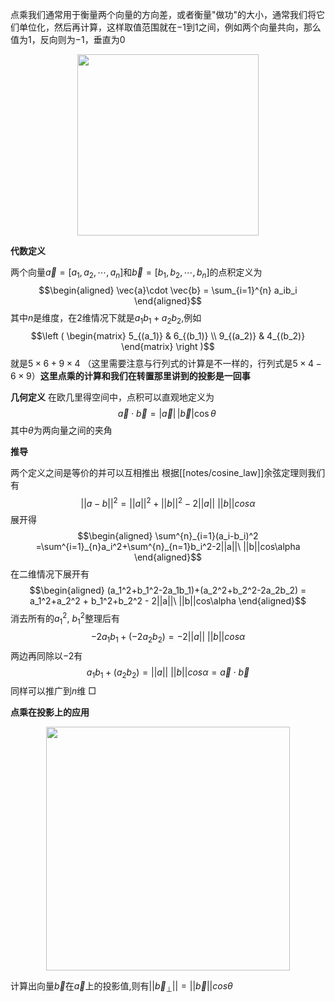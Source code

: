点乘我们通常用于衡量两个向量的方向差，或者衡量"做功"的大小，通常我们将它们单位化，然后再计算，这样取值范围就在$-1$到$1$之间，例如两个向量共向，那么值为$1$，反向则为$-1$，垂直为$0$
<div align=center><img src="https://cdn.jsdelivr.net/gh/aaronmack/image-hosting@master/mathematics/点乘.78lv308m6p80.webp" width="290"></div>



**代数定义**

两个向量${\displaystyle {\vec {a}}=[a_{1},a_{2},\cdots ,a_{n}]}$和${\displaystyle {\vec {b}}=[b_{1},b_{2},\cdots ,b_{n}]}$的点积定义为
$$\begin{aligned} \vec{a}\cdot \vec{b} = \sum_{i=1}^{n} a_ib_i \end{aligned}$$其中$n$是维度，在2维情况下就是$a_1b_1+a_2b_2$,例如
$$\left ( \begin{matrix} 5_{(a_1)} & 6_{(b_1)} \\ 9_{(a_2)} & 4_{(b_2)} \end{matrix} \right )$$就是$5\times 6+9\times 4$ （这里需要注意与行列式的计算是不一样的，行列式是$5\times 4-6\times 9$）**这里点乘的计算和我们在转置那里讲到的投影是一回事**

**几何定义**
在欧几里得空间中，点积可以直观地定义为
$${\displaystyle {\vec {a}}\cdot {\vec {b}}=|{\vec {a}}|\,|{\vec {b}}|\cos \theta \;}$$
其中$\theta$为两向量之间的夹角

**推导**

两个定义之间是等价的并可以互相推出
根据[[notes/cosine_law]]余弦定理则我们有
$$|| a-b ||^2 = ||a||^2+||b||^2-2||a||\ ||b||cos\alpha$$展开得
$$\begin{aligned} \sum^{n}_{i=1}(a_i-b_i)^2 =\sum^{i=1}_{n}a_i^2+\sum^{n}_{n=1}b_i^2-2||a||\ ||b||cos\alpha \end{aligned}$$在二维情况下展开有
$$\begin{aligned} (a_1^2+b_1^2-2a_1b_1)+(a_2^2+b_2^2-2a_2b_2) = a_1^2+a_2^2 + b_1^2+b_2^2 - 2||a||\ ||b||cos\alpha \end{aligned}$$消去所有的$a_1^2,\ b_1^2$整理后有
$$-2a_1b_1 + (-2a_2b_2) =  - 2||a||\ ||b||cos\alpha$$两边再同除以$-2$有
$$a_1b_1 + (a_2b_2) = ||a||\ ||b||cos\alpha = \vec{a}\cdot \vec{b}$$ 同样可以推广到$n$维 □

**点乘在投影上的应用**<div align=center><img src="https://cdn.jsdelivr.net/gh/aaronmack/image-hosting@master/mathematics/DotProductForProjection.20f8sxq8tejk.webp" width="390"></div>

计算出向量$\vec{b}$在$\vec{a}$上的投影值,则有$||\vec{b}_{\perp}|| = ||\vec{b}||cos\theta$ 